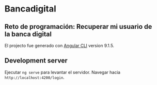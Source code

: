 # Bancadigital

## Reto de programación: Recuperar mi usuario de la banca digital

El projecto fue generado con [Angular CLI](https://github.com/angular/angular-cli) version 9.1.5.

## Development server

Ejecutar `ng serve` para levantar el servidor. Navegar hacia `http://localhost:4200/login`.




